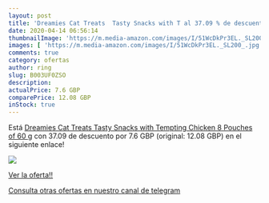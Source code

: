 ```yaml
---
layout: post
title: 'Dreamies Cat Treats  Tasty Snacks with T al 37.09 % de descuento'
date: 2020-04-14 06:56:14
thumbnailImage: 'https://m.media-amazon.com/images/I/51WcDkPr3EL._SL200_.jpg'
images: [ 'https://m.media-amazon.com/images/I/51WcDkPr3EL._SL200_.jpg' ]
comments: true
category: ofertas
author: ring
slug: B003UF0ZSO
description:
actualPrice: 7.6 GBP
comparePrice: 12.08 GBP
inStock: true
---
```


Está [Dreamies Cat Treats  Tasty Snacks with Tempting Chicken  8 Pouches of 60 g](https://www.amazon.com/dp/B003UF0ZSO/?tag=redken08-20) con 37.09 de descuento por 7.6 GBP (original: 12.08 GBP) en el siguiente enlace!

[![](https://m.media-amazon.com/images/I/51WcDkPr3EL._SL200_.jpg)](https://www.amazon.com/dp/B003UF0ZSO/?tag=redken08-20)

[Ver la oferta!!](https://www.amazon.com/dp/B003UF0ZSO/?tag=redken08-20)

[Consulta otras ofertas en nuestro canal de telegram](https://t.me/s/ofertas25)
